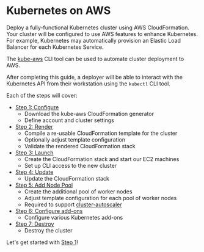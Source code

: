 # Kubernetes on AWS

Deploy a fully-functional Kubernetes cluster using AWS CloudFormation. Your cluster will be configured to use AWS features to enhance Kubernetes. For example, Kubernetes may automatically provision an Elastic Load Balancer for each Kubernetes Service.

The [kube-aws](https://github.com/kubernetes-incubator/kube-aws/releases) CLI tool can be used to automate cluster deployment to AWS.

After completing this guide, a deployer will be able to interact with the Kubernetes API from their workstation using the `kubectl` CLI tool.

Each of the steps will cover:

* [Step 1: Configure][getting-started-step-1]
  * Download the kube-aws CloudFormation generator
  * Define account and cluster settings
* [Step 2: Render][getting-started-step-2]
  * Compile a re-usable CloudFormation template for the cluster
  * Optionally adjust template configuration
  * Validate the rendered CloudFormation stack
* [Step 3: Launch][getting-started-step-3]
  * Create the CloudFormation stack and start our EC2 machines
  * Set up CLI access to the new cluster
* [Step 4: Update][getting-started-step-4]
  * Update the CloudFormation stack
* [Step 5: Add Node Pool][getting-started-step-5]
  * Create the additional pool of worker nodes
  * Adjust template configuration for each pool of worker nodes
  * Required to support [cluster-autoscaler](https://github.com/kubernetes/contrib/tree/master/cluster-autoscaler)
* [Step 6: Configure add-ons][getting-started-step-6]
  * Configure various Kubernetes add-ons
* [Step 7: Destroy][getting-started-step-7]
  * Destroy the cluster

Let's get started with [Step 1](step-1-configure.md)!

[getting-started-step-1]: step-1-configure.md
[getting-started-step-2]: step-2-render.md
[getting-started-step-3]: step-3-launch.md
[getting-started-step-4]: step-4-update.md
[getting-started-step-5]: step-5-add-node-pool.md
[getting-started-step-6]: step-6-configure-add-ons.md
[getting-started-step-7]: step-7-destroy.md
